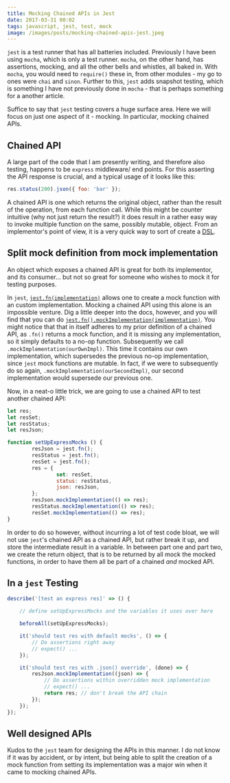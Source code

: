 ```yaml
---
title: Mocking Chained APIs in Jest
date: 2017-03-31 00:02
tags: javascript, jest, test, mock
image: /images/posts/mocking-chained-apis-jest.jpeg
---
```


`jest` is a test runner that has all batteries included.
Previously I have been using `mocha`, which is only a test runner.
`mocha`, on the other hand, has assertions, mocking,
and all the other bells and whistles, all baked in.
With `mocha`, you would need to `require()` these in,
from other modules - my go to ones were `chai` and `sinon`.
Further to this, `jest` adds snapshot testing,
which is something I have not previously done in `mocha` -
that is perhaps something for a another article.

Suffice to say that `jest` testing covers a huge surface area.
Here we will focus on just one aspect of it - mocking.
In particular, mocking chained APIs.

## Chained API

A large part of the code that I am presently writing,
and therefore also testing,
happens to be `express` middleware/ end points.
For this asserting the API response is crucial,
and a typical usage of it looks like this:

```js
res.status(200).json({ foo: 'bar' });
```

A chained API is one which returns the original object,
rather than the result of the operation,
from each function call.
While this might be counter intuitive
(why not just return the result?)
it does result in a rather easy way to invoke multiple
function on the same, possibly mutable, object.
From an implementor's point of view,
it is a very quick way to sort of create a
[DSL](https://en.wikipedia.org/wiki/Domain-specific_language).

## Split mock definition from mock implementation

An object which exposes a chained API is
great for both its implementor,
and its consumer...
but not so great for someone who wishes to mock it for testing purposes.

In `jest`,
[`jest.fn(implementation)`](https://facebook.github.io/jest/docs/jest-object.html#jestfnimplementation)
allows one to create a mock function with an custom implementation.
Mocking a chained API using this alone is an impossible venture.
Dig a little deeper into the docs, however,
and you will find that you can do
[`jest.fn().mockImplementation(implementation)`](https://facebook.github.io/jest/docs/mock-function-api.html#mockfnmockimplementationfn).
You might notice that that in itself adheres to my prior definition of a chained API,
as `.fn()` returns a mock function,
and it is missing any implementation,
so it simply defaults to a no-op function.
Subsequently we call `.mockImplementation(ourOwnImpl)`.
This time it contains our own implementation,
which supersedes the previous no-op implementation,
since `jest` mock functions are mutable.
In fact, if we were to subsequently do so again,
`.mockImplementation(ourSecondImpl)`,
our second implementation would supersede our previous one.

Now, in a neat-o little trick,
we are going to use a chained API to test another chained API:

```js
let res;
let resSet;
let resStatus;
let resJson;

function setUpExpressMocks () {
		resJson = jest.fn();
		resStatus = jest.fn();
		resSet = jest.fn();
		res = {
				set: resSet,
				status: resStatus,
				json: resJson,
		};
		resJson.mockImplementation(() => res);
		resStatus.mockImplementation(() => res);
		resSet.mockImplementation(() => res);
}
```

In order to do so however,
without incurring a lot of test code bloat,
we will not use `jest`'s chained API as a chained API,
but rather break it up,
and store the intermediate result in a variable.
In between part one and part two,
we create the return object,
that is to be returned by all mock the mocked functions,
in order to have them all be part of a chained *and* mocked API.

## In a `jest` Testing

```js
describe('[test an express res]' => () {

	// define setUpExpressMocks and the variables it uses over here

	beforeAll(setUpExpressMocks);

	it('should test res with default mocks', () => {
		// Do assertions right away
		// expect() ...
	});

	it('should test res with .json() override', (done) => {
		resJson.mockImplementation((json) => {
			// Do assertions within overridden mock implementation
			// expect() ...
			return res; // don't break the API chain
		});
	});
});

```

## Well designed APIs

Kudos to the `jest` team for designing the APIs in this manner.
I do not know if it was by accident, or by intent,
but being able to split the creation of a mock function
from setting its implementation
was a major win when it came to mocking chained APIs.
